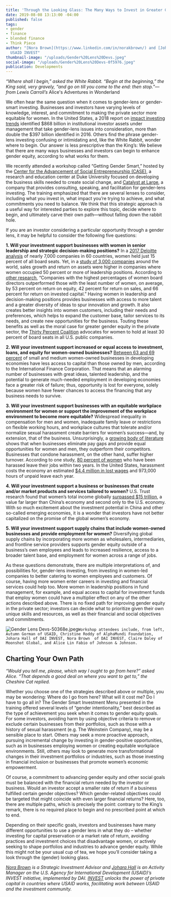 ```yaml
---
title: 'Through the Looking Glass: The Many Ways to Invest in Greater Gender Equity'
date: 2019-08-08 13:13:00 -04:00
published: false
tags:
- gender
- finance
- blended finance
- Think Piece
author: "[Nora Brown](https://www.linkedin.com/in/norakbrown/) and [Johara Hall](https://www.linkedin.com/in/johara-hall-bb9a7b34/),
  USAID INVEST"
thumbnail-image: "/uploads/Gender%20Lens%20Devs.jpeg"
social-image: "/uploads/Gender%20Lens%20Devs-0f5976.jpeg"
publication: Developments
---
```


*“Where shall I begin,” asked the White Rabbit. “Begin at the beginning,” the King said, very gravely, “and go on till you come to the end: then stop.”—from Lewis Carroll’s* Alice's Adventures in Wonderland 

We often hear the same question when it comes to gender-lens or gender-smart investing. Businesses and investors have varying levels of knowledge, interest, and commitment to making the private sector more equitable for women. In the United States, a 2018 report on [impact investing trends](https://www.ussif.org/trends) identified $868 billion in institutional investor assets under management that take gender-lens issues into consideration, more than double the $397 billion identified in 2016. Others find the phrase gender-lens investing confusing or intimidating and, like the White Rabbit, wonder where to begin. Our answer is less prescriptive than the King’s: We believe that there are many ways businesses and investors can begin to enhance gender equity, according to what works for them.






We recently attended a workshop called “Getting Gender Smart,” hosted by the [Center for the Advancement of Social Entrepreneurship (CASE)](https://centers.fuqua.duke.edu/case/), a research and education center at Duke University focused on developing the business skills needed to create social change, and [Catalyst at Large](http://www.catalystatlarge.com/), a company that provides consulting, speaking, and facilitation for gender-lens investing. The training emphasized that there are several lenses to consider, including what you invest in, what impact you’re trying to achieve, and what commitments you need to balance. We think that this strategic approach is a useful way for interested parties to explore this topic, decide where to begin, and ultimately carve their own path—without falling down the rabbit hole.

If you are an investor considering a particular opportunity through a gender lens, it may be helpful to consider the following five questions:

**1. Will your investment support businesses with women in senior leadership and strategic decision-making positions?** In a [2017 Deloitte analysis](https://www2.deloitte.com/global/en/pages/risk/articles/women-in-the-boardroom5th-edition.html) of nearly 7,000 companies in 60 countries, women held just 15 percent of all board seats. Yet, in a [study of 3,000 companies](https://www.prnewswire.com/news-releases/credit-suisse-research-institute-releases-the-cs-gender-3000-the-reward-for-change-report-analyzing-the-impact-of-female-representation-in-boardrooms-and-senior-management-300332558.html) around the world, sales growth and return on assets were higher in companies where women occupied 50 percent or more of leadership positions. According to [other research](https://money.usnews.com/investing/investing-101/articles/2018-03-22/invest-in-gender-equality-for-strong-portfolios), “Companies with the highest percentages of women board directors outperformed those with the least number of women, on average, by 53 percent on return on equity, 42 percent for return on sales, and 66 percent for return on invested capital.” Having women in leadership and decision-making positions provides businesses with access to more talent and a greater diversity of ideas to spur innovation and growth. It also creates better insights into women customers, including their needs and preferences, which helps to expand the customer base, tailor services to its needs, and create new opportunities for the business. Touting these benefits as well as the moral case for greater gender equity in the private sector, the [Thirty Percent Coalition](https://www.30percentcoalition.org/) advocates for women to hold at least 30 percent of board seats in all U.S. public companies.

**2. Will your investment support increased or equal access to investment, loans, and equity for women-owned businesses?** [Between 63 and 69 percent](https://money.usnews.com/investing/investing-101/articles/2018-03-22/invest-in-gender-equality-for-strong-portfolios) of small and medium women-owned businesses in developing economies have less access to capital than those owned by men, according to the International Finance Corporation. That means that an alarming number of businesses with great ideas, talented leadership, and the potential to generate much-needed employment in developing economies face a greater risk of failure; thus, opportunity is lost for everyone, solely because women have fewer chances to access the financing that any business needs to survive.

**3. Will your investment support businesses with an equitable workplace environment for women or support the improvement of the workplace environment to become more equitable?** Widespread inequality in compensation for men and women, inadequate family leave or restrictions on flexible working hours, and workplace cultures that tolerate and/or normalize sexual harassment create barriers for women’s success—and, by extension, that of the business. Unsurprisingly, a [growing body of literature](https://paxworld.com/the-investment-case-for-gender-equality/) shows that when businesses eliminate pay gaps and provide equal opportunities for women and men, they outperform their competitors. Businesses that condone harassment, on the other hand, suffer higher turnover. According to one study, [80 percent of women](https://journals.sagepub.com/doi/full/10.1177/0891243217704631) who have been harassed leave their jobs within two years. In the United States, harassment costs the economy an estimated [$4.4 million in lost wages](https://paxworld.com/the-investment-case-for-gender-equality/) and 973,000 hours of unpaid leave each year.

**4. Will your investment support a business or businesses that create and/or market products and services tailored to women?** U.S. Trust research found that women’s total income globally [surpassed $15 trillion](https://www.businessinsider.com/women-could-be-the-next-global-growth-engine-2015-10), a value far larger than China’s economy and second only to the U.S. economy. With so much excitement about the investment potential in China and other so-called emerging economies, it is a wonder that investors have not better capitalized on the promise of the global women’s economy. 

**5. Will your investment support supply chains that include women-owned businesses and provide employment for women?** Diversifying global supply chains by incorporating more women as wholesalers, intermediaries, and frontline service providers supports gender equity outside of a business’s own employees and leads to increased resilience, access to a broader talent base, and employment for women across a range of jobs.

As these questions demonstrate, there are multiple interpretations of, and possibilities for, gender-lens investing, from investing in women-led companies to better catering to women employees and customers. Of course, having more women enter careers in investing and financial services could help too. More women in leadership positions in fund management, for example, and equal access to capital for investment funds that employ women could have a multiplier effect on any of the other actions described above. There is no fixed path for improving gender equity in the private sector; investors can decide what to prioritize given their own unique skills and resources, as well as their financial and social objectives and commitments.

![Gender Lens Devs-50368e.jpeg](/uploads/Gender%20Lens%20Devs-50368e.jpeg)`Workshop attendees include, from left, Autumn Gorman of USAID, Christine Roddy of AlphaMundi Foundation, Johara Hall of DAI INVEST, Nora Brown 
of DAI INVEST, Claire Daley of Moonshot Global, and Alice Lin Fabio of Johnson & Johnson.`

## Charting Your Own Path

*“Would you tell me, please, which way I ought to go from here?” asked Alice. “That depends a good deal on where you want to get to,” the Cheshire Cat replied.*

Whether you choose one of the strategies described above or multiple, you may be wondering: Where do I go from here? What will it cost me? Do I have to go all in? The Gender Smart Investment Menu presented in the training offered several levels of “gender intentionality,” best described as the type of achievement you seek when it comes to gender equity goals. For some investors, avoiding harm by using objective criteria to remove or exclude certain businesses from their portfolios, such as those with a history of sexual harassment (e.g. The Weinstein Company), may be a sensible place to start. Others may seek a more proactive approach, pursuing incremental change by investing in gender-positive opportunities, such as in businesses employing women or creating equitable workplace environments. Still, others may look to generate more transformational changes in their investment portfolios or industries, such as those investing in financial inclusion or businesses that promote women’s economic empowerment.

Of course, a commitment to advancing gender equity and other social goals must be balanced with the financial return needed by the investor or business. Would an investor accept a smaller rate of return if a business fulfilled certain gender objectives? Which gender-related objectives could be targeted that might coincide with even larger financial returns? Here, too, there are multiple paths, which is precisely the point: contrary to the King’s remark, there is no required place to begin and no prescribed point at which to end.

Depending on their specific goals, investors and businesses have many different opportunities to use a gender lens in what they do – whether investing for capital preservation or a market rate of return, avoiding practices and investment choices that disadvantage women, or actively seeking to shape portfolios and industries to advance gender equity. While this might not be your usual cup of tea, we hope you’ll consider taking a look through the (gender) looking glass.

*[Nora Brown](https://www.linkedin.com/in/norakbrown/) is a Strategic Investment Advisor and [Johara Hall](https://www.linkedin.com/in/johara-hall-bb9a7b34/) is an Activity Manager on the U.S. Agency for International Development (USAID)’s INVEST initiative, implemented by DAI. [INVEST](www.usaid.gov/INVEST) unlocks the power of private capital in countries where USAID works, facilitating work between USAID and the investment community.*